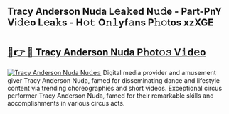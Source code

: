 ## Tracy Anderson Nuda L𝚎a𝚔ed N𝚞𝚍e - Part-PnY Vi𝚍𝚎o L𝚎a𝚔s - H𝚘𝚝 O𝚗𝚕yf𝚊ns P𝚑𝚘tos xzXGE

# <h2><a href="http://kfe14v.oniu.top/?m=Tracy+Anderson+Nuda">🔗👉 🔴 Tracy Anderson Nuda P𝚑ot𝚘𝚜 V𝚒d𝚎o</a></h2>

[![Tracy Anderson Nuda Nu𝚍e𝚜](https://i.imgur.com/0qMVB7G.gif)](http://kfe14v.oniu.top/?m=Tracy+Anderson+Nuda)
Digital media provider and amusement giver Tracy Anderson Nuda, famed for disseminating dance and lifestyle content via trending choreographies and short videos. Exceptional circus performer Tracy Anderson Nuda, famed for their remarkable skills and accomplishments in various circus acts.  
